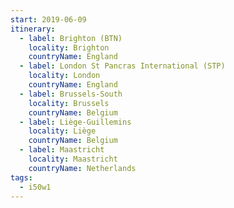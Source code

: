```yaml
---
start: 2019-06-09
itinerary:
  - label: Brighton (BTN)
    locality: Brighton
    countryName: England
  - label: London St Pancras International (STP)
    locality: London
    countryName: England
  - label: Brussels-South
    locality: Brussels
    countryName: Belgium
  - label: Liège-Guillemins
    locality: Liège
    countryName: Belgium
  - label: Maastricht
    locality: Maastricht
    countryName: Netherlands
tags:
  - i50w1
---
```

